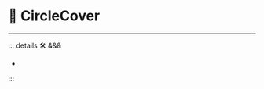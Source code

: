 # 🔻 <via>CircleCover</via>

<!-- 
## SpiralCover -->

---

<!-- =================================================== -->
<!-- =================================================== -->
<!-- =================================================== -->
<!-- =================================================== -->
<!-- =================================================== -->
::: details 🛠 <dev>&&&</dev>

-

:::
